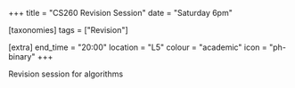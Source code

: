 +++
title = "CS260 Revision Session"
date = "Saturday 6pm"

[taxonomies]
tags = ["Revision"]

[extra]
end_time = "20:00"
location = "L5"
colour = "academic"
icon = "ph-binary"
+++

Revision session for algorithms
